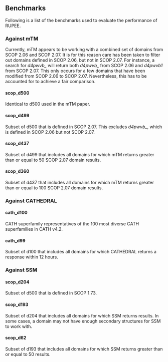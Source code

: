 
## Benchmarks 

Following is a list of the benchmarks used to evaluate the performance of RUPEE.

### Against mTM

Currently, mTM appears to be working with a combined set of domains from SCOP 2.06 and SCOP 2.07. 
It is for this reason care has been taken to filter out domains defined in SCOP 2.06, but not in SCOP 2.07.
For instance, a search for *d4pwvb_* will return both *d4pwvb_* from SCOP 2.06 and *d4pwvb1* from SCOP 2.07. 
This only occurs for a few domains that have been modified from SCOP 2.06 to SCOP 2.07. 
Nevertheless, this has to be accounted for to achieve a fair comparison. 

#### scop_d500

Identical to d500 used in the mTM paper.

#### scop_d499

Subset of d500 that is defined in SCOP 2.07. 
This excludes *d4pwvb_*, which is defined in SCOP 2.06 but not SCOP 2.07.

#### scop_d437

Subset of d499 that includes all domains for which mTM returns greater than or equal to 50 SCOP 2.07 domain results. 

#### scop_d360

Subset of d437 that includes all domains for which mTM returns greater than or equal to 100 SCOP 2.07 domain results. 

### Against CATHEDRAL

#### cath_d100

CATH superfamily representatives of the 100 most diverse CATH superfamilies in CATH v4.2.

#### cath_d99

Subset of d100 that includes all domains for which CATHEDRAL returns a response within 12 hours.

### Against SSM

#### scop_d204

Subset of d500 that is defined in SCOP 1.73. 

#### scop_d193

Subset of d204 that includes all domains for which SSM returns results.
In some cases, a domain may not have enough secondary structures for SSM to work with. 

#### scop_d62

Subset of d193 that includes all domains for which SSM returns greater than or equal to 50 results.

